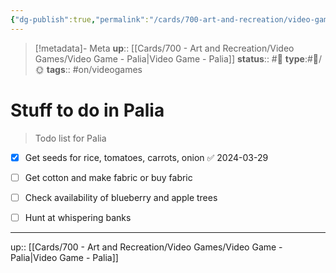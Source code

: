 ```yaml
---
{"dg-publish":true,"permalink":"/cards/700-art-and-recreation/video-games/stuff-to-do-in-palia/","title":"Stuff to do in Palia"}
---
```


> [!metadata]- Meta
> **up**:: [[Cards/700 - Art and Recreation/Video Games/Video Game - Palia\|Video Game - Palia]]
> **status**:: #📝
> **type**:#📝/🌞
> **tags**:: #on/videogames 


# Stuff to do in Palia

> Todo list for Palia

- [x] Get seeds for rice, tomatoes, carrots, onion ✅ 2024-03-29
- [ ] Get cotton and make fabric or buy fabric
- [ ] Check availability of blueberry and apple trees
- [ ] Hunt at whispering banks


---
up:: [[Cards/700 - Art and Recreation/Video Games/Video Game - Palia\|Video Game - Palia]]

